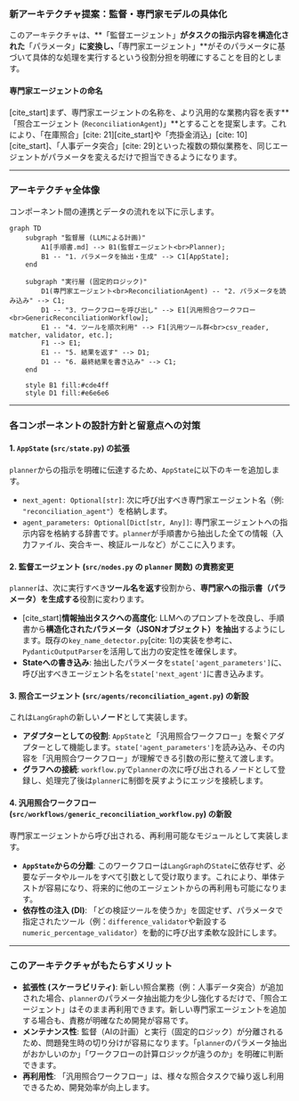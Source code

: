 ### 新アーキテクチャ提案：監督・専門家モデルの具体化

このアーキテクチャは、**「監督エージェント」**がタスクの指示内容を構造化された**「パラメータ」**に変換し、**「専門家エージェント」**がそのパラメータに基づいて具体的な処理を実行するという役割分担を明確にすることを目的とします。

#### 専門家エージェントの命名

[cite_start]まず、専門家エージェントの名称を、より汎用的な業務内容を表す**「照合エージェント (`ReconciliationAgent`)」**とすることを提案します。これにより、「在庫照合」[cite: 21][cite_start]や「売掛金消込」[cite: 10][cite_start]、「人事データ突合」[cite: 29]といった複数の類似業務を、同じエージェントがパラメータを変えるだけで担当できるようになります。

---

### アーキテクチャ全体像

コンポーネント間の連携とデータの流れを以下に示します。

```mermaid
graph TD
    subgraph "監督層 (LLMによる計画)"
        A1[手順書.md] --> B1(監督エージェント<br>Planner);
        B1 -- "1. パラメータを抽出・生成" --> C1[AppState];
    end

    subgraph "実行層 (固定的ロジック)"
        D1(専門家エージェント<br>ReconciliationAgent) -- "2. パラメータを読み込み" --> C1;
        D1 -- "3. ワークフローを呼び出し" --> E1[汎用照合ワークフロー<br>GenericReconciliationWorkflow];
        E1 -- "4. ツールを順次利用" --> F1[汎用ツール群<br>csv_reader, matcher, validator, etc.];
        F1 --> E1;
        E1 -- "5. 結果を返す" --> D1;
        D1 -- "6. 最終結果を書き込み" --> C1;
    end

    style B1 fill:#cde4ff
    style D1 fill:#e6e6e6
```

---

### 各コンポーネントの設計方針と留意点への対策

#### 1. `AppState` (`src/state.py`) の拡張
`planner`からの指示を明確に伝達するため、`AppState`に以下のキーを追加します。
* `next_agent: Optional[str]`: 次に呼び出すべき専門家エージェント名（例: `"reconciliation_agent"`）を格納します。
* `agent_parameters: Optional[Dict[str, Any]]`: 専門家エージェントへの指示内容を格納する辞書です。`planner`が手順書から抽出した全ての情報（入力ファイル、突合キー、検証ルールなど）がここに入ります。

#### 2. 監督エージェント (`src/nodes.py` の `planner` 関数) の責務変更
`planner`は、次に実行すべき**ツール名を返す**役割から、**専門家への指示書（パラメータ）を生成する**役割に変わります。
* [cite_start]**情報抽出タスクへの高度化**: LLMへのプロンプトを改良し、手順書から**構造化されたパラメータ（JSONオブジェクト）を抽出**するようにします。既存の`key_name_detector.py`[cite: 1]の実装を参考に、`PydanticOutputParser`を活用して出力の安定性を確保します。
* **Stateへの書き込み**: 抽出したパラメータを`state['agent_parameters']`に、呼び出すべきエージェント名を`state['next_agent']`に書き込みます。

#### 3. 照合エージェント (`src/agents/reconciliation_agent.py`) の新設
これは`LangGraph`の新しい**ノード**として実装します。
* **アダプターとしての役割**: `AppState`と「汎用照合ワークフロー」を繋ぐアダプターとして機能します。`state['agent_parameters']`を読み込み、その内容を「汎用照合ワークフロー」が理解できる引数の形に整えて渡します。
* **グラフへの接続**: `workflow.py`で`planner`の次に呼び出されるノードとして登録し、処理完了後は`planner`に制御を戻すようにエッジを接続します。

#### 4. 汎用照合ワークフロー (`src/workflows/generic_reconciliation_workflow.py`) の新設
専門家エージェントから呼び出される、再利用可能なモジュールとして実装します。
* **`AppState`からの分離**: このワークフローは`LangGraph`の`State`に依存せず、必要なデータやルールをすべて引数として受け取ります。これにより、単体テストが容易になり、将来的に他のエージェントからの再利用も可能になります。
* **依存性の注入 (DI)**: 「どの検証ツールを使うか」を固定せず、パラメータで指定されたツール（例：`difference_validator`や新設する`numeric_percentage_validator`）を動的に呼び出す柔軟な設計にします。

---

### このアーキテクチャがもたらすメリット

* **拡張性 (スケーラビリティ)**: 新しい照合業務（例：人事データ突合）が追加された場合、`planner`のパラメータ抽出能力を少し強化するだけで、「照合エージェント」はそのまま再利用できます。新しい専門家エージェントを追加する場合も、責務が明確なため開発が容易です。
* **メンテナンス性**: 監督（AIの計画）と実行（固定的ロジック）が分離されるため、問題発生時の切り分けが容易になります。「`planner`のパラメータ抽出がおかしいのか」「ワークフローの計算ロジックが違うのか」を明確に判断できます。
* **再利用性**: 「汎用照合ワークフロー」は、様々な照合タスクで繰り返し利用できるため、開発効率が向上します。
